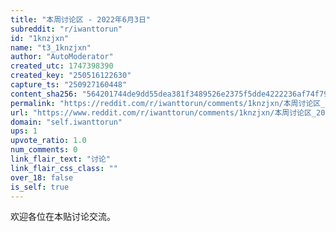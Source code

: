 ```yaml
---
title: "本周讨论区 - 2022年6月3日"
subreddit: "r/iwanttorun"
id: "1knzjxn"
name: "t3_1knzjxn"
author: "AutoModerator"
created_utc: 1747398390
created_key: "250516122630"
capture_ts: "250927160448"
content_sha256: "564201744de9dd55dea381f3489526e2375f5dde4222236af74f798941caa6fb"
permalink: "https://reddit.com/r/iwanttorun/comments/1knzjxn/本周讨论区_2022年6月3日/"
url: "https://www.reddit.com/r/iwanttorun/comments/1knzjxn/本周讨论区_2022年6月3日/"
domain: "self.iwanttorun"
ups: 1
upvote_ratio: 1.0
num_comments: 0
link_flair_text: "讨论"
link_flair_css_class: ""
over_18: false
is_self: true
---
```


欢迎各位在本贴讨论交流。

